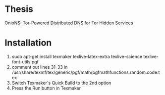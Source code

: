 Thesis
======

OnioNS: Tor-Powered Distributed DNS for Tor Hidden Services

Installation
======

1. sudo apt-get install texmaker texlive-latex-extra texlive-science texlive-font-utils pgf
2. comment out lines 31-33 in /usr/share/texmf/tex/generic/pgf/math/pgfmathfunctions.random.code.tex
3. Switch Texmaker's Quick Build to the 2nd option
4. Press the Run button in Texmaker


